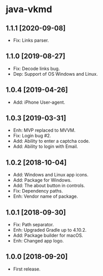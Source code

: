java-vkmd
=========

1.1.1 [2020-09-08]
------------------

- Fix: Links parser.

1.1.0 [2019-08-27]
------------------

- Fix: Decode links bug.
- Dep: Support of OS Windows and Linux.

1.0.4 [2019-04-26]
------------------

- Add: iPhone User-agent.

1.0.3 [2019-03-31]
------------------

- Enh: MVP replaced to MVVM.
- Fix: Login bug #2.
- Add: Ability to enter a captcha code.
- Add: Ability to login with Email.

1.0.2 [2018-10-04]
------------------

- Add: Windows and Linux app icons.
- Add: Package for Windows.
- Add: The about button in controls.
- Fix: Dependency paths.
- Enh: Vendor name of package.

1.0.1 [2018-09-30]
------------------

- Fix: Path separator.
- Enh: Upgraded Gradle up to 4.10.2.
- Add: Package builder for macOS.
- Enh: Changed app logo.

1.0.0 [2018-09-20]
------------------

- First release.
